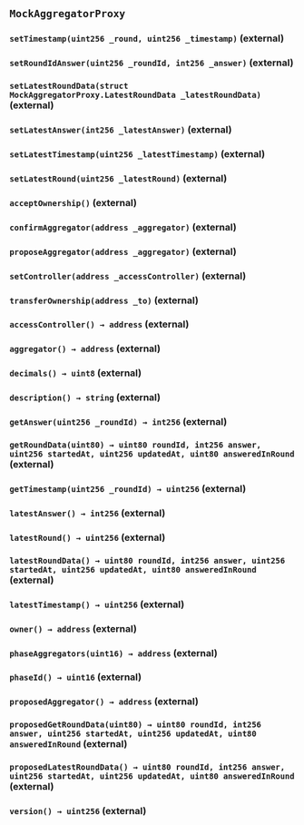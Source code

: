 ## `MockAggregatorProxy`






### `setTimestamp(uint256 _round, uint256 _timestamp)` (external)





### `setRoundIdAnswer(uint256 _roundId, int256 _answer)` (external)





### `setLatestRoundData(struct MockAggregatorProxy.LatestRoundData _latestRoundData)` (external)





### `setLatestAnswer(int256 _latestAnswer)` (external)





### `setLatestTimestamp(uint256 _latestTimestamp)` (external)





### `setLatestRound(uint256 _latestRound)` (external)





### `acceptOwnership()` (external)





### `confirmAggregator(address _aggregator)` (external)





### `proposeAggregator(address _aggregator)` (external)





### `setController(address _accessController)` (external)





### `transferOwnership(address _to)` (external)





### `accessController() → address` (external)





### `aggregator() → address` (external)





### `decimals() → uint8` (external)





### `description() → string` (external)





### `getAnswer(uint256 _roundId) → int256` (external)





### `getRoundData(uint80) → uint80 roundId, int256 answer, uint256 startedAt, uint256 updatedAt, uint80 answeredInRound` (external)





### `getTimestamp(uint256 _roundId) → uint256` (external)





### `latestAnswer() → int256` (external)





### `latestRound() → uint256` (external)





### `latestRoundData() → uint80 roundId, int256 answer, uint256 startedAt, uint256 updatedAt, uint80 answeredInRound` (external)





### `latestTimestamp() → uint256` (external)





### `owner() → address` (external)





### `phaseAggregators(uint16) → address` (external)





### `phaseId() → uint16` (external)





### `proposedAggregator() → address` (external)





### `proposedGetRoundData(uint80) → uint80 roundId, int256 answer, uint256 startedAt, uint256 updatedAt, uint80 answeredInRound` (external)





### `proposedLatestRoundData() → uint80 roundId, int256 answer, uint256 startedAt, uint256 updatedAt, uint80 answeredInRound` (external)





### `version() → uint256` (external)






